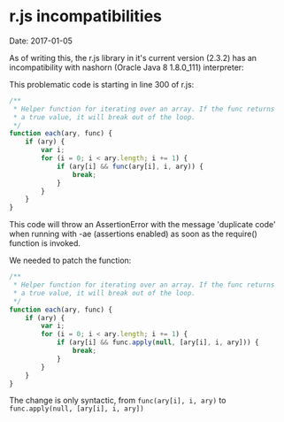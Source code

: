 # r.js incompatibilities

Date: 2017-01-05

As of writing this, the r.js library in it's current version (2.3.2) has an incompatibility with nashorn (Oracle Java 8 1.8.0_111) interpreter:

This problematic code is starting in line 300 of r.js:

```javascript
/**
 * Helper function for iterating over an array. If the func returns
 * a true value, it will break out of the loop.
 */
function each(ary, func) {
    if (ary) {
        var i;
        for (i = 0; i < ary.length; i += 1) {
            if (ary[i] && func(ary[i], i, ary)) {
                break;
            }
        }
    }
}
```

This code will throw an AssertionError with the message 'duplicate code' when running with -ae (assertions enabled) as
soon as the require() function is invoked.

We needed to patch the function:

```javascript
/**
 * Helper function for iterating over an array. If the func returns
 * a true value, it will break out of the loop.
 */
function each(ary, func) {
    if (ary) {
        var i;
        for (i = 0; i < ary.length; i += 1) {
            if (ary[i] && func.apply(null, [ary[i], i, ary])) {
                break;
            }
        }
    }
}
```
The change is only syntactic, from `func(ary[i], i, ary)` to `func.apply(null, [ary[i], i, ary])`